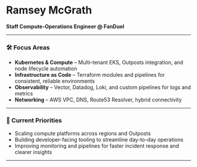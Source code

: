 # Ramsey McGrath

**Staff Compute-Operations Engineer @ FanDuel**

---

### 🛠️ Focus Areas
- **Kubernetes & Compute** – Multi-tenant EKS, Outposts integration, and node lifecycle automation  
- **Infrastructure as Code** – Terraform modules and pipelines for consistent, reliable environments  
- **Observability** – Vector, Datadog, Loki, and custom pipelines for logs and metrics  
- **Networking** – AWS VPC, DNS, Route53 Resolver, hybrid connectivity  

---

### 📌 Current Priorities
- Scaling compute platforms across regions and Outposts  
- Building developer-facing tooling to streamline day-to-day operations  
- Improving monitoring and pipelines for faster incident response and clearer insights  

---

